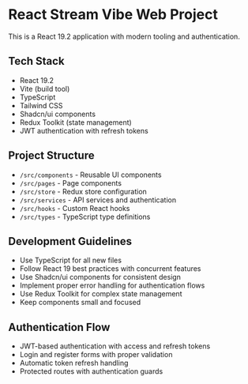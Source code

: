 # React Stream Vibe Web Project

This is a React 19.2 application with modern tooling and authentication.

## Tech Stack
- React 19.2
- Vite (build tool)
- TypeScript
- Tailwind CSS
- Shadcn/ui components
- Redux Toolkit (state management)
- JWT authentication with refresh tokens

## Project Structure
- `/src/components` - Reusable UI components
- `/src/pages` - Page components
- `/src/store` - Redux store configuration
- `/src/services` - API services and authentication
- `/src/hooks` - Custom React hooks
- `/src/types` - TypeScript type definitions

## Development Guidelines
- Use TypeScript for all new files
- Follow React 19 best practices with concurrent features
- Use Shadcn/ui components for consistent design
- Implement proper error handling for authentication flows
- Use Redux Toolkit for complex state management
- Keep components small and focused

## Authentication Flow
- JWT-based authentication with access and refresh tokens
- Login and register forms with proper validation
- Automatic token refresh handling
- Protected routes with authentication guards
